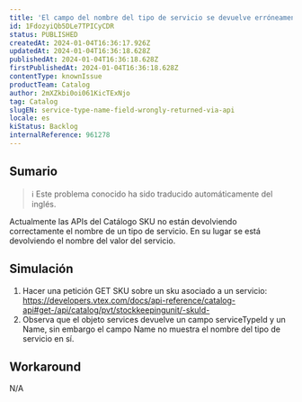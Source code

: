 ```yaml
---
title: 'El campo del nombre del tipo de servicio se devuelve erróneamente a través de la API'
id: 1FdozyiQb5DLe7TPICyCDR
status: PUBLISHED
createdAt: 2024-01-04T16:36:17.926Z
updatedAt: 2024-01-04T16:36:18.628Z
publishedAt: 2024-01-04T16:36:18.628Z
firstPublishedAt: 2024-01-04T16:36:18.628Z
contentType: knownIssue
productTeam: Catalog
author: 2mXZkbi0oi061KicTExNjo
tag: Catalog
slugEN: service-type-name-field-wrongly-returned-via-api
locale: es
kiStatus: Backlog
internalReference: 961278
---
```


## Sumario

>ℹ️ Este problema conocido ha sido traducido automáticamente del inglés.


Actualmente las APIs del Catálogo SKU no están devolviendo correctamente el nombre de un tipo de servicio. En su lugar se está devolviendo el nombre del valor del servicio.


##

## Simulación



1. Hacer una petición GET SKU sobre un sku asociado a un servicio: https://developers.vtex.com/docs/api-reference/catalog-api#get-/api/catalog/pvt/stockkeepingunit/-skuId-
2. Observa que el objeto services devuelve un campo serviceTypeId y un Name, sin embargo el campo Name no muestra el nombre del tipo de servicio en sí.



## Workaround


N/A





